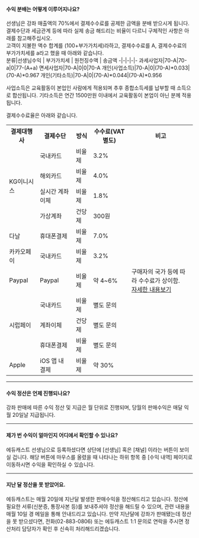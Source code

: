 #### 수익 분배는 어떻게 이루어지나요?
선생님은 강좌 매출액의 70%에서 결제수수료를 공제한 금액을 분배 받으시게 됩니다. 결제수단과 세금관계 등에 따라 실제 송금 해드리는 비율이 다르니 구체적인 사항은 아래를 참고해주십시오.  
고객이 지불한 액수 합계를 (100+부가가치세)라하고, 결제수수료를 A, 결제수수료의 부가가치세를 a라고 했을 때 아래와 같습니다.  
분류|선생님수익 | 부가가치세 | 원천징수액 | 송금액
-|-|-|-|-
과세사업자|70-A|70-a|0|77-(A+a)
면세사업자|70-A|0|0|70-A
개인(사업소득)|70-A|0|(70-A)\*0.033|(70-A)\*0.967
개인(기타소득)|70-A|0|(70-A)\*0.044|(70-A)\*0.956

사업소득은 교육활동이 본업인 사람에게 적용되며 추후 종합소득세를 납부할 때 소득으로 합산됩니다. 기타소득은 연간 1500만원 이내에서 교육활동이 본업이 아닌 분께 적용됩니다.  

결제수수료율은 아래와 같습니다.
<table>
<tr>
<th> 결제대행사 </th>
<th> 결제수단 </th>
<th> 방식 </th>
<th> 수수료(VAT 별도) </th>
<th> 비고 </th>
</tr>
<tr>
<td rowspan=4>KG이니시스</td>
<td>국내카드</td>
<td>비율제</td>
<td>3.2%</td>
<td></td>
</tr>
<tr>
<td>해외카드</td>
<td>비율제</td>
<td>4.0%</td>
<td></td>
</tr>
<tr>
<td>실시간 계좌이체</td>
<td>비율제</td>
<td>1.8%</td>
<td></td>
</tr>
<tr>
<td>가상계좌</td>
<td>건당제</td>
<td>300원</td>
<td></td>
</tr>
<tr>
<td>다날</td>
<td>휴대폰결제</td>
<td>비율제</td>
<td>7.0%</td>
<td></td>
</tr>
<tr>
<td>카카오페이</td>
<td>국내카드</td>
<td>비율제</td>
<td>3.2%</td>
<td></td>
</tr>
<tr>
<td>Paypal</td>
<td>Paypal</td>
<td>비율제</td>
<td> 약 4~6%<br></td>
<td>구매자의 국가 등에 따라 수수료가 상이함.<br>
<a href="https://www.paypal.com/kr/webapps/mpp/ua/useragreement-full#exhibit_A">자세한 내용보기</a> </td>
</tr>
<tr>
<td rowspan=3>시럽페이</td>
<td>국내카드</td>
<td>비율제</td>
<td>별도 문의</td>
<td></td>
</tr>
<tr>
<td>계좌이체</td>
<td>건당제</td>
<td>별도 문의</td>
<td></td>
</tr>
<tr>
<td>휴대폰결제</td>
<td>비율제</td>
<td>별도 문의</td>
<td></td>
</tr>
<tr>
<td>Apple</td>
<td>iOS 앱 내 결제</td>
<td>비율제</td>
<td>약 30%</td>
<td></td>
</tr>
</table>


---

#### 수익 정산은 언제 진행되나요?
강좌 판매에 따른 수익 정산 및 지급은 월 단위로 진행되며, 당월의 판매수익은 매달 익월 20일날 지급됩니다.

---

#### 제가 번 수익이 얼마인지 어디에서 확인할 수 있나요?
에듀캐스트 선생님으로 등록하셨다면 상단에 [선생님] 혹은 [채널] 이라는 버튼이 보이실 겁니다. 해당 버튼에 마우스를 올렸을 때 나타나는 하위 항목 중 [수익 내역] 페이지로 이동하시면 수익을 확인하실 수 있습니다.

---

#### 지난 달 정산을 못 받았어요.
에듀캐스트는 매월 20일에 지난달 발생한 판매수익을 정산해드리고 있습니다. 정산에 필요한 서류(신분증, 통장사본 등)를 보내주셔야 정산을 해드릴 수 있으며, 관련 내용을 매월 10일 경 메일을 통해 안내드리고 있습니다. 만약 지난달에 강좌가 판매됐는데 정산을 못 받으셨다면, 전화(02-883-0806) 또는 에듀캐스트 1:1 문의로 연락을 주시면 정산처리 담당자가 확인 후 신속히 처리해드리겠습니다.
